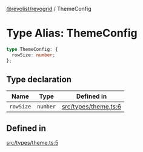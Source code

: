 [@revolist/revogrid](README.md) / ThemeConfig

# Type Alias: ThemeConfig

```ts
type ThemeConfig: {
  rowSize: number;
};
```

## Type declaration

| Name | Type | Defined in |
| ------ | ------ | ------ |
| `rowSize` | `number` | [src/types/theme.ts:6](https://github.com/revolist/revogrid/blob/6957d67da887b25ac544cadb80669dc782e7d7d6/src/types/theme.ts#L6) |

## Defined in

[src/types/theme.ts:5](https://github.com/revolist/revogrid/blob/6957d67da887b25ac544cadb80669dc782e7d7d6/src/types/theme.ts#L5)
